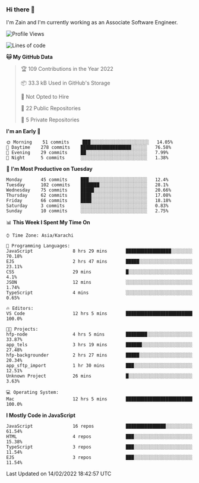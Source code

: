 ### Hi there 👋

I'm Zain and I'm currently working as an Associate Software Engineer.

<!--START_SECTION:waka-->
![Profile Views](http://img.shields.io/badge/Profile%20Views-0-blue)

![Lines of code](https://img.shields.io/badge/From%20Hello%20World%20I%27ve%20Written-3%20Million%20lines%20of%20code-blue)

**🐱 My GitHub Data** 

> 🏆 109 Contributions in the Year 2022
 > 
> 📦 33.3 kB Used in GitHub's Storage 
 > 
> 🚫 Not Opted to Hire
 > 
> 📜 22 Public Repositories 
 > 
> 🔑 5 Private Repositories  
 > 
**I'm an Early 🐤** 

```text
🌞 Morning    51 commits     ███░░░░░░░░░░░░░░░░░░░░░░   14.05% 
🌆 Daytime    278 commits    ███████████████████░░░░░░   76.58% 
🌃 Evening    29 commits     ██░░░░░░░░░░░░░░░░░░░░░░░   7.99% 
🌙 Night      5 commits      ░░░░░░░░░░░░░░░░░░░░░░░░░   1.38%

```
📅 **I'm Most Productive on Tuesday** 

```text
Monday       45 commits     ███░░░░░░░░░░░░░░░░░░░░░░   12.4% 
Tuesday      102 commits    ███████░░░░░░░░░░░░░░░░░░   28.1% 
Wednesday    75 commits     █████░░░░░░░░░░░░░░░░░░░░   20.66% 
Thursday     62 commits     ████░░░░░░░░░░░░░░░░░░░░░   17.08% 
Friday       66 commits     ████░░░░░░░░░░░░░░░░░░░░░   18.18% 
Saturday     3 commits      ░░░░░░░░░░░░░░░░░░░░░░░░░   0.83% 
Sunday       10 commits     ░░░░░░░░░░░░░░░░░░░░░░░░░   2.75%

```


📊 **This Week I Spent My Time On** 

```text
⌚︎ Time Zone: Asia/Karachi

💬 Programming Languages: 
JavaScript               8 hrs 29 mins       █████████████████░░░░░░░░   70.18% 
EJS                      2 hrs 47 mins       █████░░░░░░░░░░░░░░░░░░░░   23.11% 
CSS                      29 mins             █░░░░░░░░░░░░░░░░░░░░░░░░   4.1% 
JSON                     12 mins             ░░░░░░░░░░░░░░░░░░░░░░░░░   1.74% 
TypeScript               4 mins              ░░░░░░░░░░░░░░░░░░░░░░░░░   0.65%

🔥 Editors: 
VS Code                  12 hrs 5 mins       █████████████████████████   100.0%

🐱‍💻 Projects: 
hfp-node                 4 hrs 5 mins        ████████░░░░░░░░░░░░░░░░░   33.87% 
app_tels                 3 hrs 19 mins       ██████░░░░░░░░░░░░░░░░░░░   27.48% 
hfp-backgrounder         2 hrs 27 mins       █████░░░░░░░░░░░░░░░░░░░░   20.34% 
app_sftp_import          1 hr 30 mins        ███░░░░░░░░░░░░░░░░░░░░░░   12.51% 
Unknown Project          26 mins             █░░░░░░░░░░░░░░░░░░░░░░░░   3.63%

💻 Operating System: 
Mac                      12 hrs 5 mins       █████████████████████████   100.0%

```

**I Mostly Code in JavaScript** 

```text
JavaScript               16 repos            ███████████████░░░░░░░░░░   61.54% 
HTML                     4 repos             ███░░░░░░░░░░░░░░░░░░░░░░   15.38% 
TypeScript               3 repos             ███░░░░░░░░░░░░░░░░░░░░░░   11.54% 
EJS                      3 repos             ███░░░░░░░░░░░░░░░░░░░░░░   11.54%

```



 Last Updated on 14/02/2022 18:42:57 UTC
<!--END_SECTION:waka-->

<!--
**ZainAmjad68/ZainAmjad68** is a ✨ _special_ ✨ repository because its `README.md` (this file) appears on your GitHub profile.

Here are some ideas to get you started:

- 🔭 I’m currently working on ...
- 🌱 I’m currently learning ...
- 👯 I’m looking to collaborate on ...
- 🤔 I’m looking for help with ...
- 💬 Ask me about ...
- 📫 How to reach me: ...
- 😄 Pronouns: ...
- ⚡ Fun fact: ...
-->
